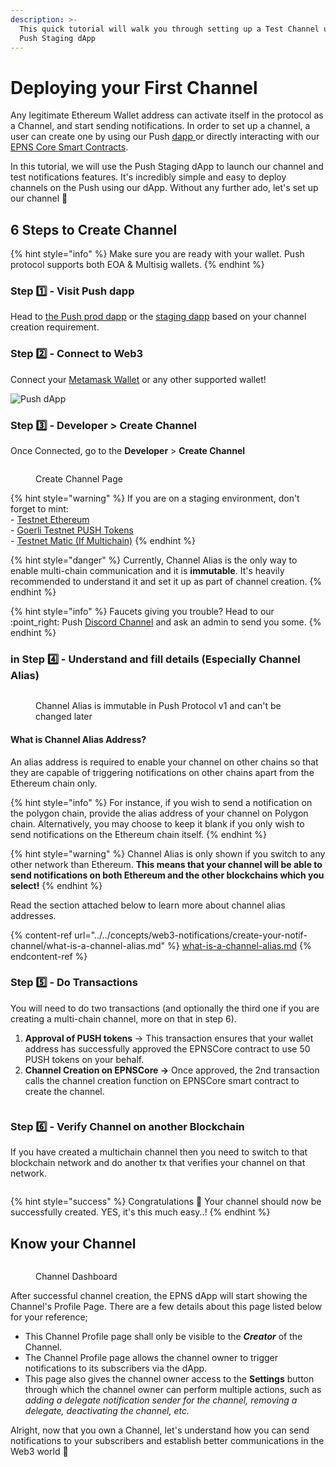 ```yaml
---
description: >-
  This quick tutorial will walk you through setting up a Test Channel using the
  Push Staging dApp
---
```


# Deploying your First Channel

Any legitimate Ethereum Wallet address can activate itself in the protocol as a Channel, and start sending notifications. In order to set up a channel, a user can create one by using our Push [dapp ](https://app.push.org/)or directly interacting with our [EPNS Core Smart Contracts](../../developer-tooling/push-smart-contracts/epns-core-contract/channel-creation-process-on-smart-contract.md).

In this tutorial, we will use the Push Staging dApp to launch our channel and test notifications features. It's incredibly simple and easy to deploy channels on the Push using our dApp. Without any further ado, let's set up our channel 🚀

## 6 Steps to Create Channel

{% hint style="info" %}
Make sure you are ready with your wallet. Push protocol supports both EOA & Multisig wallets.
{% endhint %}

### Step 1️⃣ - Visit Push dapp

Head to [the Push prod dapp](http://app.push.org/) or the [staging dapp](https://staging.push.org/#/channels) based on your channel creation requirement.&#x20;

### Step 2️⃣ - Connect to Web3

Connect your [Metamask Wallet](https://metamask.io/) or any other supported wallet!&#x20;

![Push dApp](<../../.gitbook/assets/Screenshot 2022-06-30 at 5.12.24 PM.png>)

### Step 3️⃣ - **Developer** > **Create Channel**

Once Connected, go to the **Developer** > **Create Channel**

<figure><img src="../../.gitbook/assets/Screenshot 2022-09-05 at 12.27.22 AM.png" alt=""><figcaption><p>Create Channel Page</p></figcaption></figure>

{% hint style="warning" %}
If you are on a staging environment, don't forget to mint:\
\- [Testnet Ethereum](https://faucet.paradigm.xyz/)\
\- [Goerli Testnet PUSH Tokens](https://goerli.etherscan.io/address/0x2b9bE9259a4F5Ba6344c1b1c07911539642a2D33)\
\- [Testnet Matic (If Multichain)](https://faucet.polygon.technology/)
{% endhint %}

{% hint style="danger" %}
Currently, Channel Alias is the only way to enable multi-chain communication and it is **immutable**. It's heavily recommended to understand it and set it up as part of channel creation.
{% endhint %}

{% hint style="info" %}
Faucets giving you trouble? Head to our :point\_right: Push [Discord Channel](https://discord.com/invite/pushprotocol) and ask an admin to send you some.
{% endhint %}

### in Step 4️⃣ - Understand and fill details (Especially Channel Alias)&#x20;

<figure><img src="../../.gitbook/assets/Screenshot 2022-09-05 at 2.30.03 AM.png" alt=""><figcaption><p>Channel Alias is immutable in Push Protocol v1 and can't be changed later</p></figcaption></figure>

#### What is Channel Alias Address?

An alias address is required to enable your channel on other chains so that they are capable of triggering notifications on other chains apart from the Ethereum chain only.&#x20;

{% hint style="info" %}
For instance, if you wish to send a notification on the polygon chain, provide the alias address of your channel on Polygon chain. Alternatively, you may choose to keep it blank if you only wish to send notifications on the Ethereum chain itself.
{% endhint %}

{% hint style="warning" %}
Channel Alias is only shown if you switch to any other network than Ethereum. **This means that your channel will be able to send notifications on both Ethereum and the other blockchains which you select!**
{% endhint %}

Read the section attached below to learn more about channel alias addresses.

{% content-ref url="../../concepts/web3-notifications/create-your-notif-channel/what-is-a-channel-alias.md" %}
[what-is-a-channel-alias.md](../../concepts/web3-notifications/create-your-notif-channel/what-is-a-channel-alias.md)
{% endcontent-ref %}

### **Step** 5️⃣ - Do Transactions

You will need to do two transactions (and optionally the third one if you are creating a multi-chain channel, more on that in step 6).

1. **Approval of PUSH tokens** -> This transaction ensures that your wallet address has successfully approved the EPNSCore contract to use 50 PUSH tokens on your behalf.
2. **Channel Creation on EPNSCore ->** Once approved, the 2nd transaction calls the channel creation function on EPNSCore smart contract to create the channel.

<figure><img src="../../.gitbook/assets/Screenshot 2022-09-05 at 2.27.04 AM.png" alt=""><figcaption></figcaption></figure>

### **Step** 6️⃣ - Verify Channel on another Blockchain

If you have created a multichain channel then you need to switch to that blockchain network and do another tx that verifies your channel on that network.

<figure><img src="../../.gitbook/assets/Screenshot 2022-09-05 at 2.33.17 AM.png" alt=""><figcaption></figcaption></figure>

{% hint style="success" %}
Congratulations 🎉 Your channel should now be successfully created. YES, it's this much easy..!
{% endhint %}

## Know your Channel

<figure><img src="../../.gitbook/assets/Screenshot 2022-09-05 at 2.44.05 AM.png" alt=""><figcaption><p>Channel Dashboard</p></figcaption></figure>

After successful channel creation, the EPNS dApp will start showing the Channel's Profile Page. There are a few details about this page listed below for your reference;

* This Channel Profile page shall only be visible to the _**Creator**_ of the Channel.
* The Channel Profile page allows the channel owner to trigger notifications to its subscribers via the dApp.
* This page also gives the channel owner access to the **Settings** button through which the channel owner can perform multiple actions, such as _adding a delegate notification sender for the channel, removing a delegate, deactivating the channel, etc._

Alright, now that you own a Channel, let's understand how you can send notifications to your subscribers and establish better communications in the Web3 world 🥳
